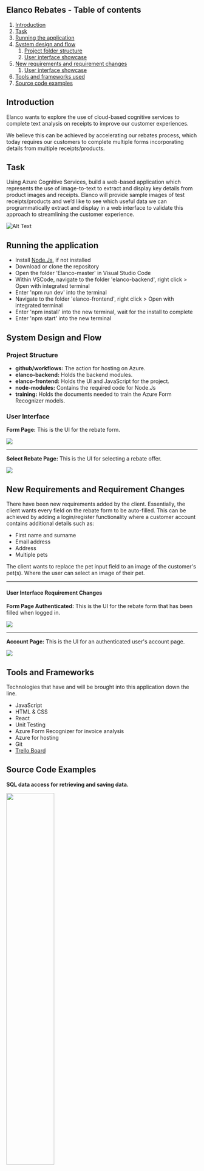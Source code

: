 ## Elanco Rebates - Table of contents
1. [Introduction](#introduction)
2. [Task](#task)
3. [Running the application](#running-the-application)
4. [System design and flow](#system-design-and-flow)
    1. [Project folder structure](#project-structure)
    2. [User interface showcase](#user-interface)
5. [New requirements and requirement changes](#new-requirements-and-requirement-changes)
    1. [User interface showcase](#user-interface-requirement-changes)
6. [Tools and frameworks used](#tools-and-frameworks)
8. [Source code examples](#source-code-examples)


## Introduction
Elanco wants to explore the use of cloud-based cognitive services to complete text analysis on receipts to improve our customer experiences.

We believe this can be achieved by accelerating our rebates process, which today requires our customers to complete multiple forms incorporating details from multiple
receipts/products. 

## Task
Using Azure Cognitive Services, build a web-based application which represents the use of image-to-text to extract and display key details from product images and receipts.
Elanco will provide sample images of test receipts/products and we’d like to see which useful data we can programmatically extract and display in a web interface to validate this approach to streamlining the customer experience.

![Alt Text](https://github.com/hbux/ElancoRebatesProject/blob/main/Documentation/markdown-images/ER_gif.gif)

## Running the application
* Install [Node.Js](https://nodejs.org/en/), if not installed
* Download or clone the repository
* Open the folder 'Elanco-master' in Visual Studio Code
* Within VSCode, navigate to the folder 'elanco-backend', right click > Open with integrated terminal
* Enter 'npm run dev' into the terminal
* Navigate to the folder 'elanco-frontend', right click > Open with integrated terminal
* Enter 'npm install' into the new terminal, wait for the install to complete
* Enter 'npm start' into the new terminal

## System Design and Flow
### Project Structure
* **github/workflows:** The action for hosting on Azure.
* **elanco-backend:** Holds the backend modules.
* **elanco-frontend:** Holds the UI and JavaScript for the project.
* **node-modules:** Contains the required code for Node.Js
* **training:** Holds the documents needed to train the Azure Form Recognizer models.

### User Interface

**Form Page:** This is the UI for the rebate form.
<p float="left">
  <img src="https://github.com/hbux/ElancoRebatesProject/blob/main/Documentation/markdown-images/main_desktop.png" />
</p>

---

**Select Rebate Page:** This is the UI for selecting a rebate offer.
<p float="left">
  <img src="https://github.com/hbux/ElancoRebatesProject/blob/main/Documentation/markdown-images/rebates_desktop.png" />
</p>

## New Requirements and Requirement Changes

There have been new requirements added by the client. Essentially, the client wants every field on the rebate form
to be auto-filled. This can be achieved by adding a login/register functionality where a customer account contains 
additional details such as:
* First name and surname
* Email address
* Address
* Multiple pets

The client wants to replace the pet input field to an image of the customer's pet(s). Where the user can select an image of their pet.

---

#### User Interface Requirement Changes 
**Form Page Authenticated:** This is the UI for the rebate form that has been filled when logged in.
<p float="left">
  <img src="https://github.com/hbux/ElancoRebatesProject/blob/main/Documentation/markdown-images/complete_desktop.png" />
</p>

---

**Account Page:** This is the UI for an authenticated user's account page.
<p float="left">
  <img src="https://github.com/hbux/ElancoRebatesProject/blob/main/Documentation/markdown-images/account_desktop.png" />
</p>

## Tools and Frameworks
Technologies that have and will be brought into this application down the line.
* JavaScript
* HTML & CSS
* React
* Unit Testing
* Azure Form Recognizer for invoice analysis
* Azure for hosting
* Git
* [Trello Board](https://trello.com/b/XGlFP9AB/elanco)

## Source Code Examples
**SQL data access for retrieving and saving data.**
<p float="left">
  <img src="https://github.com/hbux/ElancoRebatesProject/blob/main/Documentation/markdown-images/sql_code.png" width="50%" height="50%"/>
</p>

--- 

**Azure Form Recognizer API call.**
<p float="left">
  <img src="https://github.com/hbux/ElancoRebatesProject/blob/main/Documentation/markdown-images/api_code.png" width="50%" height="50%"/>
</p>
